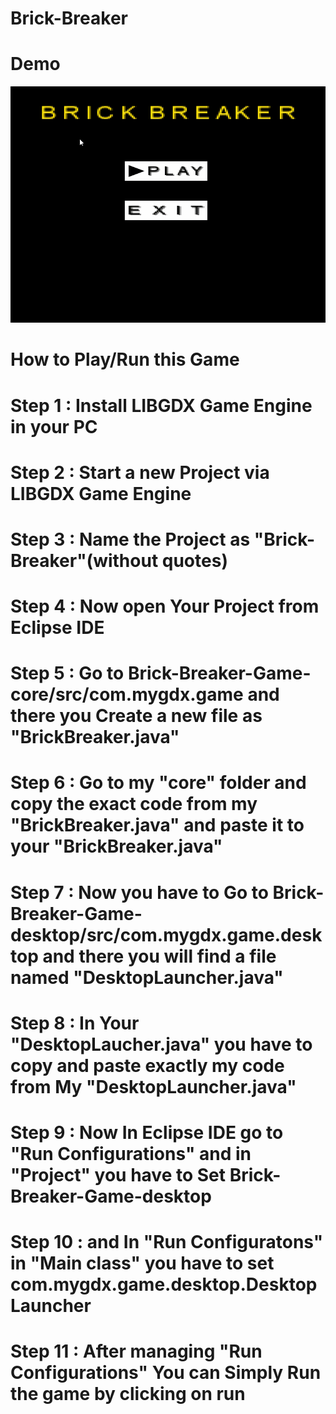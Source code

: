 # Brick-Breaker

# Demo

![BB](https://github.com/Soham7-dev/Brick-Breaker/blob/master/BrickBreaker-2021-01-09-12-53-52.gif)

# How to Play/Run this Game

# Step 1 : Install LIBGDX Game Engine in your PC
# Step 2 : Start a new Project via LIBGDX Game Engine
# Step 3 : Name the Project as "Brick-Breaker"(without quotes)
# Step 4 : Now open Your Project from Eclipse IDE
# Step 5 : Go to Brick-Breaker-Game-core/src/com.mygdx.game and there you Create a new file as "BrickBreaker.java"
# Step 6 : Go to my "core" folder and copy the exact code from my "BrickBreaker.java" and paste it to your "BrickBreaker.java"
# Step 7 : Now you have to Go to Brick-Breaker-Game-desktop/src/com.mygdx.game.desktop and there you will find a file named "DesktopLauncher.java"
# Step 8 : In Your "DesktopLaucher.java" you have to copy and paste exactly my code from My "DesktopLauncher.java"
# Step 9 : Now In Eclipse IDE go to "Run Configurations" and in "Project" you have to Set Brick-Breaker-Game-desktop
# Step 10 : and In "Run Configuratons" in "Main class" you have to set com.mygdx.game.desktop.DesktopLauncher
# Step 11 : After managing "Run Configurations" You can Simply Run the game by clicking on run
